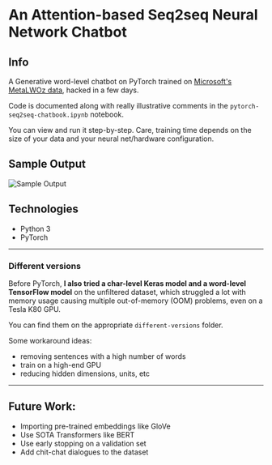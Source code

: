 # An Attention-based Seq2seq Neural Network Chatbot

## Info
A Generative word-level chatbot on PyTorch trained on [Microsoft's MetaLWOz data](https://www.microsoft.com/en-us/research/project/metalwoz/), hacked in a few days.

Code is documented along with really illustrative comments in the `pytorch-seq2seq-chatbook.ipynb` notebook. 

You can view and run it step-by-step. Care, training time depends on the size of your data and your neural net/hardware configuration.
## Sample Output
![Sample Output](https://i.imgur.com/TTCfFTE.png "Sample Output")

## Technologies
- Python 3
- PyTorch

-------
### Different versions
Before PyTorch, **I also tried a char-level Keras model and a word-level TensorFlow model** on the unfiltered dataset, which struggled a lot with memory usage causing multiple out-of-memory (OOM) problems, even on a Tesla K80 GPU. 

You can find them on the appropriate `different-versions` folder. 

Some workaround ideas:
- removing sentences with a high number of words
- train on a high-end GPU
- reducing hidden dimensions, units, etc
-------

## Future Work:
- Importing pre-trained embeddings like GloVe
- Use SOTA Transformers like BERT
- Use early stopping on a validation set
- Add chit-chat dialogues to the dataset
